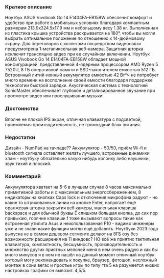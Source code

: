 ### **Краткое описание**
Ноутбук ASUS Vivobook Go 14 E1404FA-EB158W обеспечит комфорт и удобство при работе в мобильных условиях благодаря компактным размерам 213.9x324.5x17.9 мм и небольшому весу 1.38 кг. Выполненная из пластика крышка устройства раскрывается на 180°, чтобы вы могли выбрать оптимальное положение по отношению к 14-дюймовому экрану. Для переговоров с коллегами посредством видеосвязи предусмотрена 1-мегапиксельная веб-камера. Защитная шторка исключит трансляцию видео при ее случайном включении.  Ноутбук ASUS Vivobook Go 14 E1404FA-EB158W обладает мощной конфигурацией, представленной 4-ядерным процессором AMD Ryzen 5 7520U, 8 ГБ оперативной памяти и SSD-накопителем емкостью 512 ГБ. Встроенный литий-ионный аккумулятор емкостью 42 Вт*ч не потребует много времени на восполнение своей емкости благодаря поддержке технологии быстрой зарядки. Акустическая система с технологией SonicMaster обеспечивает глубокое и детализированное звучание при просмотре видео или прослушивании музыки.

### **Достоинства**
Вполне не плохой IPS экран, отличная клавиатура с подсветкой, приемлемая производительность, не громоздкий блок питания.

### **Недостатки**
Дизайн - NumPad на тачпаде?? Аккумулятор - 50/50, приём Wi-fi и bluetooth сигнала оставляет желать лучшего, встроенные динамики хлам - ноутбуку обязательно какую нибудь колонку либо наушники, звук тихий и плоский.

### **Комментарий**
Аккумулятора хватает на 5-6 в лучшем случае 8 часов максимально примитивной работы и с максимальным энергосбережением, 8 индикаторы на кнопках Caps lock и отключения микрофона радуют - но какие то штрихованные линии на кнопке Enter, напрягает ещё оранжевая шторка закрытия веб камеры, маленькая клавиша backspace и для обычной буквы Ё слишком большая кнопка, до сих пор привыкаю, горячие клавиши f тоже вызывают вопросы такие как встроенная утилита Asus и неиспользованная F10 - видимо инженеры уже и не знали какие функции могли ещё добавить. Ноутбуки 2023 года выпуска не в самом дешевом сегменте делают на 8ГБ озу без возможности расширения на 11 виндовс? НО всё же приятно тактильная клавиатура, компактность, бесшумность, производительность и множество других приятных мелочей меня в нем очень радую и как бы много минусов я в нем не нашёл на данный момент отличный ноутбук который могу рекомендовать к покупке, браузер, фотошоп, несложный монтаж в сони вегас и простые игры по типу гта 5 на разумеется низких настройках графики он вывозит. 4,5/5.
